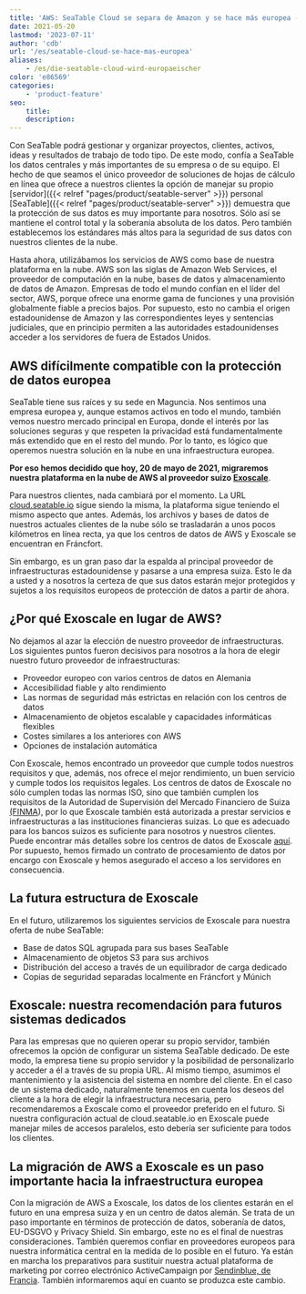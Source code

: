 ```yaml
---
title: 'AWS: SeaTable Cloud se separa de Amazon y se hace más europea - SeaTable'
date: 2021-05-20
lastmod: '2023-07-11'
author: 'cdb'
url: '/es/seatable-cloud-se-hace-mas-europea'
aliases:
    - /es/die-seatable-cloud-wird-europaeischer
color: 'e86569'
categories:
    - 'product-feature'
seo:
    title:
    description:
---
```


Con SeaTable podrá gestionar y organizar proyectos, clientes, activos, ideas y resultados de trabajo de todo tipo. De este modo, confía a SeaTable los datos centrales y más importantes de su empresa o de su equipo. El hecho de que seamos el único proveedor de soluciones de hojas de cálculo en línea que ofrece a nuestros clientes la opción de manejar su propio [servidor]({{< relref "pages/product/seatable-server" >}}) personal [SeaTable]({{< relref "pages/product/seatable-server" >}}) demuestra que la protección de sus datos es muy importante para nosotros. Sólo así se mantiene el control total y la soberanía absoluta de los datos. Pero también establecemos los estándares más altos para la seguridad de sus datos con nuestros clientes de la nube.

Hasta ahora, utilizábamos los servicios de AWS como base de nuestra plataforma en la nube. AWS son las siglas de Amazon Web Services, el proveedor de computación en la nube, bases de datos y almacenamiento de datos de Amazon. Empresas de todo el mundo confían en el líder del sector, AWS, porque ofrece una enorme gama de funciones y una provisión globalmente fiable a precios bajos. Por supuesto, esto no cambia el origen estadounidense de Amazon y las correspondientes leyes y sentencias judiciales, que en principio permiten a las autoridades estadounidenses acceder a los servidores de fuera de Estados Unidos.

## AWS difícilmente compatible con la protección de datos europea

SeaTable tiene sus raíces y su sede en Maguncia. Nos sentimos una empresa europea y, aunque estamos activos en todo el mundo, también vemos nuestro mercado principal en Europa, donde el interés por las soluciones seguras y que respeten la privacidad está fundamentalmente más extendido que en el resto del mundo. Por lo tanto, es lógico que operemos nuestra solución en la nube en una infraestructura europea.

**Por eso hemos decidido que hoy, 20 de mayo de 2021, migraremos nuestra plataforma en la nube de AWS al proveedor suizo [Exoscale](https://www.exoscale.com/)**.

Para nuestros clientes, nada cambiará por el momento. La URL [cloud.seatable.io](https://cloud.seatable.io) sigue siendo la misma, la plataforma sigue teniendo el mismo aspecto que antes. Además, los archivos y bases de datos de nuestros actuales clientes de la nube sólo se trasladarán a unos pocos kilómetros en línea recta, ya que los centros de datos de AWS y Exoscale se encuentran en Fráncfort.

Sin embargo, es un gran paso dar la espalda al principal proveedor de infraestructuras estadounidense y pasarse a una empresa suiza. Esto le da a usted y a nosotros la certeza de que sus datos estarán mejor protegidos y sujetos a los requisitos europeos de protección de datos a partir de ahora.

## ¿Por qué Exoscale en lugar de AWS?

No dejamos al azar la elección de nuestro proveedor de infraestructuras. Los siguientes puntos fueron decisivos para nosotros a la hora de elegir nuestro futuro proveedor de infraestructuras:

- Proveedor europeo con varios centros de datos en Alemania
- Accesibilidad fiable y alto rendimiento
- Las normas de seguridad más estrictas en relación con los centros de datos
- Almacenamiento de objetos escalable y capacidades informáticas flexibles
- Costes similares a los anteriores con AWS
- Opciones de instalación automática

Con Exoscale, hemos encontrado un proveedor que cumple todos nuestros requisitos y que, además, nos ofrece el mejor rendimiento, un buen servicio y cumple todos los requisitos legales. Los centros de datos de Exoscale no sólo cumplen todas las normas ISO, sino que también cumplen los requisitos de la Autoridad de Supervisión del Mercado Financiero de Suiza [(FINMA](https://finma.ch/de/)), por lo que Exoscale también está autorizada a prestar servicios e infraestructuras a las instituciones financieras suizas. Lo que es adecuado para los bancos suizos es suficiente para nosotros y nuestros clientes. Puede encontrar más detalles sobre los centros de datos de Exoscale [aquí](https://www.exoscale.com/compliance/). Por supuesto, hemos firmado un contrato de procesamiento de datos por encargo con Exoscale y hemos asegurado el acceso a los servidores en consecuencia.

## La futura estructura de Exoscale

En el futuro, utilizaremos los siguientes servicios de Exoscale para nuestra oferta de nube SeaTable:

- Base de datos SQL agrupada para sus bases SeaTable
- Almacenamiento de objetos S3 para sus archivos
- Distribución del acceso a través de un equilibrador de carga dedicado
- Copias de seguridad separadas localmente en Fráncfort y Múnich

## Exoscale: nuestra recomendación para futuros sistemas dedicados

Para las empresas que no quieren operar su propio servidor, también ofrecemos la opción de configurar un sistema SeaTable dedicado. De este modo, la empresa tiene su propio servidor y la posibilidad de personalizarlo y acceder a él a través de su propia URL. Al mismo tiempo, asumimos el mantenimiento y la asistencia del sistema en nombre del cliente. En el caso de un sistema dedicado, naturalmente tenemos en cuenta los deseos del cliente a la hora de elegir la infraestructura necesaria, pero recomendaremos a Exoscale como el proveedor preferido en el futuro. Si nuestra configuración actual de cloud.seatable.io en Exoscale puede manejar miles de accesos paralelos, esto debería ser suficiente para todos los clientes.

## La migración de AWS a Exoscale es un paso importante hacia la infraestructura europea

Con la migración de AWS a Exoscale, los datos de los clientes estarán en el futuro en una empresa suiza y en un centro de datos alemán. Se trata de un paso importante en términos de protección de datos, soberanía de datos, EU-DSGVO y Privacy Shield. Sin embargo, este no es el final de nuestras consideraciones. También queremos confiar en proveedores europeos para nuestra informática central en la medida de lo posible en el futuro. Ya están en marcha los preparativos para sustituir nuestra actual plataforma de marketing por correo electrónico ActiveCampaign por [Sendinblue, de Francia](https://de.sendinblue.com/). También informaremos aquí en cuanto se produzca este cambio.
